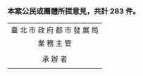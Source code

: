 ### 本案公民或團體所提意見，共計 283 件。



<table align="center">
	<tr align="center">
		<td>臺 北 市 政 府 都 市 發 展 局</td>
	</tr>
	<tr align="center">
		<td>業  務  主  管</td>
	</tr>
	<tr align="center">
		<td></td>
	</tr>
	<tr align="center">
		<td>承    辦    者</td>
	</tr>
	<tr align="center">
		<td></td>
	</tr>
</table>

